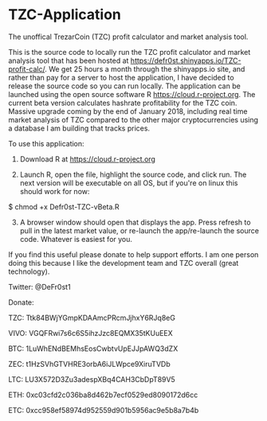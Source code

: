 # TZC-Application
The unoffical TrezarCoin (TZC) profit calculator and market analysis tool.

This is the source code to locally run the TZC profit calculator and market analysis tool that has been hosted at https://defr0st.shinyapps.io/TZC-profit-calc/. We get 25 hours a month through the shinyapps.io site, and rather than pay for a server to host the application, I have decided to release the source code so you can run locally. The application can be launched using the open source software R https://cloud.r-project.org. The current beta version calculates hashrate profitability for the TZC coin. Massive upgrade coming by the end of January 2018, including real time market analysis of TZC compared to the other major cryptocurrencies using a database I am building that tracks prices.  

To use this application:
1) Download R at https://cloud.r-project.org

2) Launch R, open the file, highlight the source code, and click run. The next version will be executable on all OS, but if you're on linux this should work for now:

  $ chmod +x Defr0st-TZC-vBeta.R 

3) A browser window should open that displays the app. Press refresh to pull in the latest market value, or re-launch the app/re-launch the source code. Whatever is easiest for you.


If you find this useful please donate to help support efforts. I am one person doing this because I like the development team and TZC overall (great technology).

Twitter: @DeFr0st1

Donate:

TZC: Ttk84BWjYGmpKDAAmcPRcmJjhxY6RJq8eG

VIVO: VGQFRwi7s6c6S5ihzJzc8EQMX35tKUuEEX

BTC: 1LuWhENdBEMhsEosCwbtvUpEJJpAWQ3dZX

ZEC: t1HzSVhGTVHRE3orbA6iJLWpce9XiruTVDb

LTC: LU3X572D3Zu3adespXBq4CAH3CbDpT89V5

ETH: 0xc03cfd2c036ba8d462b7ecf0529ed8090172d6cc

ETC: 0xcc958ef58974d952559d901b5956ac9e5b8a7b4b
